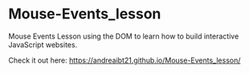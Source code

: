 # Mouse-Events_lesson
Mouse Events Lesson using the DOM to learn how to build interactive JavaScript websites.

Check it out here: https://andreaibt21.github.io/Mouse-Events_lesson/
